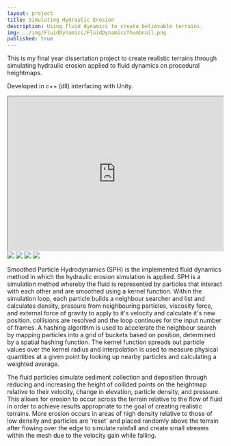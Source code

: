 ```yaml
---
layout: project
title: Simulating Hydraulic Erosion
description: Using fluid dynamics to create believable terrains.
img: ../img/FluidDynamics/FluidDynamicsThumbnail.png
published: true
---
```


This is my final year dissertation project to create realistic terrains through simulating hydraulic erosion applied to fluid dynamics on procedural heightmaps.

Developed in c++ (dll) interfacing with Unity.

<div class="owl-carousel owl-theme">
<iframe src="https://www.youtube.com/embed/p6WNek3dB4c" width = "700" height="361" style="max-width:100%" data-external="1"></iframe>
<a href="{{ site.baseurl }}/img/FluidDynamics/1_simulationRunning.png" target="_blank"><img src="{{ site.baseurl }}/img/FluidDynamics/1_simulationRunning.png" /></a>
<a href="{{ site.baseurl }}/img/FluidDynamics/2_simulationFinished.png" target="_blank"><img src="{{ site.baseurl }}/img/FluidDynamics/2_simulationFinished.png" /></a>
<a href="{{ site.baseurl }}/img/FluidDynamics/3_settings.png" target="_blank"><img src="{{ site.baseurl }}/img/FluidDynamics/3_settings.png" /></a>
<a href="{{ site.baseurl }}/img/FluidDynamics/4_finishedMesh.png" target="_blank"><img src="{{ site.baseurl }}/img/FluidDynamics/4_finishedMesh.png" /></a>
</div>

Smoothed Particle Hydrodynamics (SPH) is the implemented fluid dynamics method in which the hydraulic erosion simulation is applied. SPH is a simulation method whereby the fluid is represented by particles that interact with each other and are smoothed using a kernel function. Within the simulation loop, each particle builds a neighbour searcher and list and calculates density, pressure from neighbouring particles, viscosity force, and external force of gravity to apply to it's velocity and calculate it's new position. collisions are resolved and the loop continues for the input number of frames. A hashing algorithm is used to accelerate the neighbour search by mapping particles into a grid of buckets based on position, determined by a spatial hashing function. The kernel function spreads out particle values over the kernel radius and interpolation is used to measure physical quantities at a given point by looking up nearby particles and calculating a weighted average.

The fluid particles simulate sediment collection and deposition through reducing and increasing the height of collided points on the heightmap relative to their velocity, change in elevation, particle density, and pressure. This allows for erosion to occur across the terrain relative to the flow of fluid in order to achieve results appropriate to the goal of creating realistic terrains. More erosion occurs in areas of high density relative to those of low density and particles are 'reset' and placed randomly above the terrain after flowing over the edge to simulate rainfall and create small streams within the mesh due to the velocity gain while falling.
